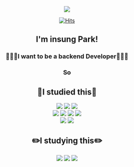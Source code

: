 
<div align=center>
<img src="https://capsule-render.vercel.app/api?type=Waving&color=gradient&height=250&section=header&text=Hi there👋&fontSize=100" />

[![Hits](https://hits.seeyoufarm.com/api/count/incr/badge.svg?url=https%3A%2F%2Fgithub.com%2Fgjbae1212%2Fparkincastle&count_bg=%23666F82&title_bg=%23555555&icon=&icon_color=%23E7E7E7&title=hits&edge_flat=false)](https://hits.seeyoufarm.com)

<h2>I'm insung Park!</h2>

**<h3>👨🏻‍💻I want to be a backend Developer👨🏻‍💻</h3>**
  
  
  

**<h3>So</h3>**

</div>


<h2 align="center">📘I studied this📘</h2>
<p align="center">
  <a><img src="https://img.shields.io/badge/C-A8B9CC?style=flat-square&logo=C&logoColor=white"/></a>
  <a><img src="https://img.shields.io/badge/JAVA-007396?style=flat-square&logo=java&logoColor=white"/></a>
  <a><img src="https://img.shields.io/badge/Python-3766AB?style=flat-square&logo=Python&logoColor=white"/></a>
  <br>
  <a><img src="https://img.shields.io/badge/HTML-E34F26?style=flat-square&logo=html5&logoColor=white"/></a>
  <a><img src="https://img.shields.io/badge/CSS-1572B6?style=flat-square&logo=css3&logoColor=white"/></a>
  <a><img src="https://img.shields.io/badge/Django-092E20?style=flat-square&logo=Django&logoColor=white"/></a>
  <a><img src="https://img.shields.io/badge/Node.js-339933?style=flat-square&logo=node.js&logoColor=white"/></a>
  <br>
  <a><img src="https://img.shields.io/badge/Javascript-F7DF1E?style=flat-square&logo=javascript&logoColor=black"/></a>
  <img src="https://img.shields.io/badge/MySQL-4479A1?style=flat-square&logo=MySQL&logoColor=white"/></a>


</p>

<h2 align="center">✏️I studying this✏️</h2>
<p align="center">
  <img src="https://img.shields.io/badge/MongoDB-47A248?style=flat-square&logo=MongoDB&logoColor=white"/></a>
<!--   <img src="https://img.shields.io/badge/Go-00ADD8?style=flat-square&logo=Go&logoColor=white"/></a> -->
  <img src="https://img.shields.io/badge/Postman-FF6C37?style=flat-square&logo=Postman&logoColor=white"/></a>
  <img src="https://img.shields.io/badge/Deno-000000?style=flat-square&logo=Deno&logoColor=white"/></a>
</p>
<!--
**parkincastle/parkincastle** is a ✨ _special_ ✨ repository because its `README.md` (this file) appears on your GitHub profile.

Here are some ideas to get you started:

- 🔭 I’m currently working on ...
- 🌱 I’m currently learning ...
- 👯 I’m looking to collaborate on ...
- 🤔 I’m looking for help with ...
- 💬 Ask me about ...
- 📫 How to reach me: ...
- 😄 Pronouns: ...
- ⚡ Fun fact: ...
-->
